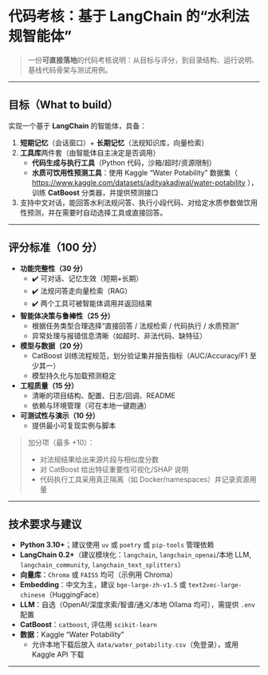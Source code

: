 # 代码考核：基于 LangChain 的“水利法规智能体”

> 一份**可直接落地**的代码考核说明：从目标与评分，到目录结构、运行说明、基线代码骨架与测试用例。

---

## 目标（What to build）

实现一个基于 **LangChain** 的智能体，具备：

1. **短期记忆**（会话窗口）+ **长期记忆**（法规知识库，向量检索）
2. **工具库**两件套（由智能体自主决定是否调用）
    - **代码生成与执行工具**（Python 代码，沙箱/超时/资源限制）
    - **水质可饮用性预测工具**：使用 Kaggle “Water Potability” 数据集（ https://www.kaggle.com/datasets/adityakadiwal/water-potability ），训练 **CatBoost** 分类器，并提供预测接口
3. 支持中文对话，能回答水利法规问答、执行小段代码、对给定水质参数做饮用性预测，并在需要时自动选择工具或直接回答。

---

## 评分标准（100 分）

-   **功能完整性（30 分）**
    -   ✔️ 可对话、记忆生效（短期+长期）
    -   ✔️ 法规问答走向量检索（RAG）
    -   ✔️ 两个工具可被智能体调用并返回结果
-   **智能体决策与鲁棒性（25 分）**
    -   根据任务类型合理选择“直接回答 / 法规检索 / 代码执行 / 水质预测”
    -   异常处理与报错信息清晰（如超时、非法代码、缺特征）
-   **模型与数据（20 分）**
    -   CatBoost 训练流程规范，划分验证集并报告指标（AUC/Accuracy/F1 至少其一）
    -   模型持久化与加载预测稳定
-   **工程质量（15 分）**
    -   清晰的项目结构、配置、日志/回调、README
    -   依赖与环境管理（可在本地一键跑通）
-   **可测试性与演示（10 分）**
    -   提供最小可复现实例与脚本

> 加分项（最多 +10）：
>
> -   对法规结果给出来源片段与相似度分数
> -   对 CatBoost 给出特征重要性可视化/SHAP 说明
> -   代码执行工具采用真正隔离（如 Docker/namespaces）并记录资源用量

---

## 技术要求与建议

-   **Python 3.10+**；建议使用 `uv` 或 `poetry` 或 `pip-tools` 管理依赖
-   **LangChain 0.2+**（建议模块化：`langchain`, `langchain_openai`/本地 LLM, `langchain_community`, `langchain_text_splitters`）
-   **向量库**：`Chroma` 或 `FAISS` 均可（示例用 Chroma）
-   **Embedding**：中文为主，建议 `bge-large-zh-v1.5` 或 `text2vec-large-chinese`（HuggingFace）
-   **LLM**：自选（OpenAI/深度求索/智谱/通义/本地 Ollama 均可），需提供 `.env` 配置
-   **CatBoost**：`catboost`, 评估用 `scikit-learn`
-   **数据**：Kaggle “Water Potability”
    -   允许本地下载后放入 `data/water_potability.csv`（免登录），或用 Kaggle API 下载

---
